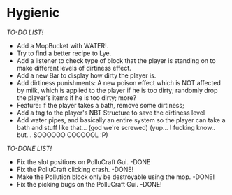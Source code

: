 Hygienic
========


*TO-DO LIST!* 

- Add a MopBucket with WATER!.
- Try to find a better recipe to Lye.
- Add a listener to check type of block that the player is standing on to make different levels of dirtiness effect.
- Add a new Bar to display how dirty the player is.
- Add dirtiness punishments: A new poison effect which is NOT affected by milk, which is applied to the player if he is too dirty; randomly drop the player's items if he is too dirty; more?
- Feature: if the player takes a bath, remove some dirtiness;
- Add a tag to the player's NBT Structure to save the dirtiness level
- Add water pipes, and basically an entire system so the player can take a bath and stuff like that... (god we're screwed) (yup... I fucking know.. but... SOOOOOO COOOOOL :P)



*TO-DONE LIST!* 
- Fix the slot positions on PolluCraft Gui. -DONE
- Fix the PolluCraft clicking crash. -DONE!
- Make the Pollution block only be destroyable using the mop. -DONE!
- Fix the picking bugs on the PolluCraft Gui. -DONE!
